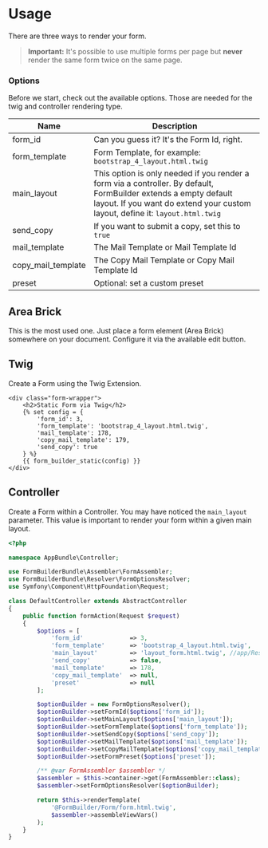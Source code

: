 # Usage
There are three ways to render your form.
> **Important:** It's possible to use multiple forms per page but **never** render the same form twice on the same page.

### Options
Before we start, check out the available options. Those are needed for the twig and controller rendering type.

| Name | Description |
|------|-------------|
| form_id | Can you guess it? It's the Form Id, right. |
| form_template | Form Template, for example: `bootstrap_4_layout.html.twig` |
| main_layout | This option is only needed if you render a form via a controller. By default, FormBuilder extends a empty default layout. If you want do extend your custom layout, define it: `layout.html.twig` |
| send_copy | If you want to submit a copy, set this to `true` |
| mail_template | The Mail Template or Mail Template Id |
| copy_mail_template | The Copy Mail Template or Copy Mail Template Id |
| preset | Optional: set a custom preset |

## Area Brick
This is the most used one. Just place a form element (Area Brick) somewhere on your document. 
Configure it via the available edit button.

## Twig
Create a Form using the Twig Extension.

```twig
<div class="form-wrapper">
    <h2>Static Form via Twig</h2>
    {% set config = {
        'form_id': 3,
        'form_template': 'bootstrap_4_layout.html.twig',
        'mail_template': 178,
        'copy_mail_template': 179,
        'send_copy': true
    } %}
    {{ form_builder_static(config) }}
</div>
```
## Controller
Create a Form within a Controller. You may have noticed the `main_layout` parameter. 
This value is important to render your form within a given main layout.

```php
<?php

namespace AppBundle\Controller;

use FormBuilderBundle\Assembler\FormAssembler;
use FormBuilderBundle\Resolver\FormOptionsResolver;
use Symfony\Component\HttpFoundation\Request;

class DefaultController extends AbstractController
{
    public function formAction(Request $request)
    {
        $options = [
            'form_id'             => 3,
            'form_template'       => 'bootstrap_4_layout.html.twig',
            'main_layout'         => 'layout_form.html.twig', //app/Resources/views/layout.html.twig
            'send_copy'           => false,
            'mail_template'       => 178,
            'copy_mail_template'  => null,
            'preset'              => null
        ];

        $optionBuilder = new FormOptionsResolver();
        $optionBuilder->setFormId($options['form_id']);
        $optionBuilder->setMainLayout($options['main_layout']);
        $optionBuilder->setFormTemplate($options['form_template']);
        $optionBuilder->setSendCopy($options['send_copy']);
        $optionBuilder->setMailTemplate($options['mail_template']);
        $optionBuilder->setCopyMailTemplate($options['copy_mail_template']);
        $optionBuilder->setFormPreset($options['preset']);

        /** @var FormAssembler $assembler */
        $assembler = $this->container->get(FormAssembler::class);
        $assembler->setFormOptionsResolver($optionBuilder);

        return $this->renderTemplate(
            '@FormBuilder/Form/form.html.twig', 
            $assembler->assembleViewVars()
        );
    }
}
```